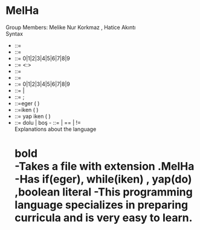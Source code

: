 # MelHa
Group Members: Melike Nur Korkmaz , Hatice Akıntı <br>
      Syntax <br>
- <derslik>             ::= <letter> <classrooomnumber>
- <classroomnumber>     ::= <digit> <digit> <digit>
- <digit>               ::= 0|1|2|3|4|5|6|7|8|9
- <saat>                ::= <minutes> <:> <seconds>
- <minutes>             ::= <digit> <digit>
- <seconds>             ::= <digit> <digit>
- <digit>               ::= 0|1|2|3|4|5|6|7|8|9
- <char>                ::= <letter>  |  <digit>
- <empty statement>     ::= ;
- <eger>                ::=eger ( <expression> ) <statement>
- <iken statement>      ::=iken ( <expression> ) <statement>
- <yap  statement>      ::= yap <statement> iken (<expression> )
- <boolean literal>     ::= dolu | boş
-<equality expression> ::= <relational expression> | <equality expression> == <relational expression> | <equality expression> != <relational expression> <br>
     Explanations about the language <h1> **bold** <br> 
  -Takes a file with extension .MelHa
  -Has if(eger), while(iken) , yap(do) ,boolean literal
  -This programming language specializes in preparing curricula and is very easy to learn.

